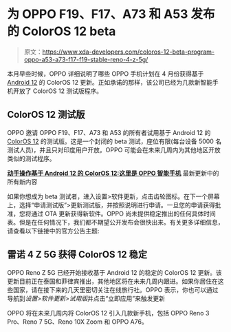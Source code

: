 # 为 OPPO F19、F17、A73 和 A53 发布的 ColorOS 12 beta

> 原文：<https://www.xda-developers.com/coloros-12-beta-program-oppo-a53-a73-f17-f19-stable-reno-4-z-5g/>

本月早些时候，OPPO 详细说明了哪些 OPPO 手机计划在 4 月份获得基于 [Android 12](https://www.xda-developers.com/android-12/) 的 ColorOS 12 更新。正如承诺的那样，该公司已经为几款新智能手机开放了 ColorOS 12 测试版程序。

## ColorOS 12 测试版

OPPO 邀请 OPPO F19、F17、A73 和 A53 的所有者试用基于 Android 12 的 [ColorOS 12](https://www.xda-developers.com/oppo-coloros-12-hands-on/) 的测试版。这是一个封闭的 beta 测试，座位有限(每台设备 5000 名测试人员)，并且只对印度用户开放。OPPO 可能会在未来几周内为其他地区开放类似的测试程序。

**[动手操作基于 Android 12 的 ColorOS 12:这里是 OPPO 智能手机](https://www.xda-developers.com/oppo-coloros-12-hands-on/)** 最新更新中的所有新内容

如果你想成为 beta 测试者，进入设置>软件更新，点击齿轮图标。在下一个屏幕上，选择“申请测试版”>更新测试版，并按照说明进行申请。一旦您的申请获得批准，您将通过 OTA 更新获得新软件。OPPO 尚未提供稳定推出的任何具体时间表。但是在任何情况下，我们都不期望公开发布会很快出来。有关更多详细信息，请查看以下链接中的官方公告主题:

## 雷诺 4 Z 5G 获得 ColorOS 12 稳定

OPPO Reno Z 5G 已经开始接收基于 Android 12 的稳定的 ColorOS 12 更新。该更新目前正在泰国和菲律宾推出，其他地区将在未来几周内跟进。如果你居住在这些国家，请在接下来的几天里密切关注在线旅行社。OPPO 表示，你也可以通过导航到*设置>软件更新>试用版*并点击“立即应用”来触发更新

OPPO 将在未来几周内将 ColorOS 12 引入几款新手机，包括 OPPO Reno 3 Pro、Reno 7 5G、Reno 10X Zoom 和 OPPO A76。